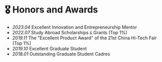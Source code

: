 # 🎖 Honors and Awards
- *2023.04* Excellent Innovation and Entrepreneurship Mentor
- *2022.07* Study Abroad Scholarships `&` Grants (Top 1%)
- *2019.11* The "Excellent Product Award" of the 21st China Hi-Tech Fair (Top 1%)
- *2019.10* Excellent Graduate Student
- *2018.01* Outstanding Graduate Student Cadres